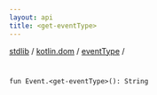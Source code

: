 ```yaml
---
layout: api
title: <get-eventType>
---
```

[stdlib](../../index.html) / [kotlin.dom](../index.html) / [eventType](index.html) / [<get-eventType>](_get-eventType_.html)

# <get-eventType>

```
fun Event.<get-eventType>(): String
```
